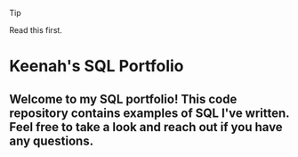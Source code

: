 > [!TIP]
> Read this first.

# Keenah's SQL Portfolio
## Welcome to my SQL portfolio! This code repository contains examples of SQL I've written. Feel free to take a look and reach out if you have any questions.
